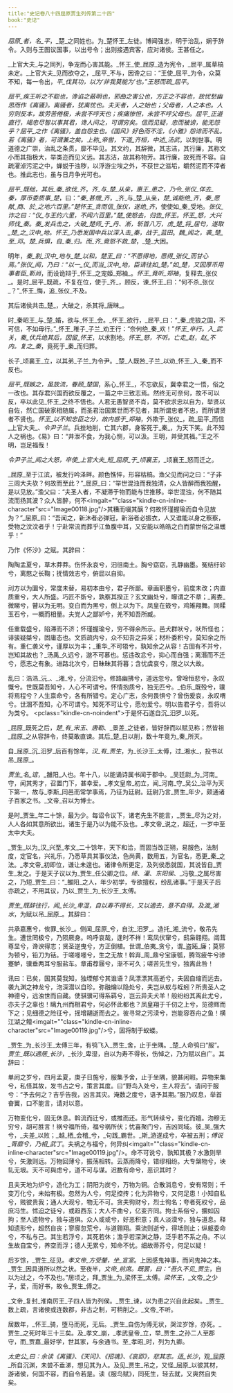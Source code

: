 ```yaml
---
title:"史记卷八十四屈原贾生列传第二十四"
book:"史记"
---
```

_屈原_者，名_平_，_楚_之同姓也。为_楚怀王_左徒。博闻强志，明于治乱，娴于辞令。入则与王图议国事，以出号令；出则接遇宾客，应对诸侯。王甚任之。

_上官大夫_与之同列，争宠而心害其能。_怀王_使_屈原_造为宪令，_屈平_属草槁未定。_上官大夫_见而欲夺之，_屈平_不与，因谗之曰：“王使_屈平_为令，众莫不知，每一令出，_平_伐其功，以为‘非我莫能为’也。”王怒而疏_屈平_。

_屈平_疾王听之不聪也，谗谄之蔽明也，邪曲之害公也，方正之不容也，故忧愁幽思而作《离骚》。离骚者，犹离忧也。夫天者，人之始也；父母者，人之本也。人穷则反本，故劳苦倦极，未尝不呼天也；疾痛惨怛，未尝不呼父母也。_屈平_正道直行，竭忠尽智以事其君，谗人间之，可谓穷矣。信而见疑，忠而被谤，能无怨乎？_屈平_之作《离骚》，盖自怨生也。《国风》好色而不淫，《小雅》怨诽而不乱。若《离骚》者，可谓兼之矣。上称_帝喾_，下道_齐桓_，中述_汤武_，以刺世事。明道德之广崇，治乱之条贯，靡不毕见。其文约，其辞微，其志洁，其行廉，其称文小而其指极大，举类迩而见义远。其志洁，故其称物芳。其行廉，故死而不容。自疏濯淖污泥之中，蝉蜕于浊秽，以浮游尘埃之外，不获世之滋垢，皭然泥而不滓者也。推此志也，虽与日月争光可也。

_屈平_既绌，其后_秦_欲伐_齐_，_齐_与_楚_从亲，_惠王_患之，乃令_张仪_佯去_秦_，厚币委质事_楚_，曰：“_秦_甚憎_齐_，_齐_与_楚_从亲，_楚_诚能绝_齐_，_秦_愿献_商_、_於_之地六百里。”_楚怀王_贪而信_张仪_，遂绝_齐_，使使如_秦_受地。_张仪_诈之曰：“_仪_与王约六里，不闻六百里。”_楚_使怒去，归告_怀王_。_怀王_怒，大兴师伐_秦_。_秦_发兵击之，大破_楚师_于_丹_、_淅_，斩首八万，虏_楚_将_屈匄_，遂取_楚_之_汉中_地。_怀王_乃悉发国中兵以深入击_秦_，战于_蓝田_。_魏_闻之，袭_楚_至_邓_。_楚_兵惧，自_秦_归。而_齐_竟怒不救_楚_，_楚_大困。

明年，_秦_割_汉中_地与_楚_以和。_楚王_曰：“不愿得地，愿得_张仪_而甘心焉。”_张仪_闻，乃曰：“以一_仪_而当_汉中_地，臣请往如_楚_。”如_楚_，又因厚币用事者臣_靳尚_，而设诡辩于_怀王_之宠姬_郑袖_。_怀王_竟听_郑袖_，复释去_张仪_。是时_屈平_既疏，不复在位，使于_齐_，顾反，谏_怀王_曰：“何不杀_张仪_？”_怀王_悔，追_张仪_不及。

其后诸侯共击_楚_，大破之，杀其将_唐眜_。

时_秦昭王_与_楚_婚，欲与_怀王_会。_怀王_欲行，_屈平_曰：“_秦_虎狼之国，不可信，不如毋行。”_怀王_稚子_子兰_劝王行：“奈何绝_秦_欢！”_怀王_卒行。入_武关_，_秦_伏兵绝其后，因留_怀王_，以求割地。_怀王_怒，不听。亡走_赵_，_赵_不内。复之_秦_，竟死于_秦_而归葬。

长子_顷襄王_立，以其弟_子兰_为令尹。_楚_人既咎_子兰_以劝_怀王_入_秦_而不反也。

_屈平_既嫉之，虽放流，眷顾_楚国_，系心_怀王_，不忘欲反，冀幸君之一悟，俗之一改也。其存君兴国而欲反覆之，一篇之中三致志焉。然终无可奈何，故不可以反，卒以此见_怀王_之终不悟也。人君无愚智贤不肖，莫不欲求忠以自为，举贤以自佐，然亡国破家相随属，而圣君治国累世而不见者，其所谓忠者不忠，而所谓贤者不贤也。_怀王_以不知忠臣之分，故内惑于_郑袖_，外欺于_张仪_，疏_屈平_而信_上官大夫_、_令尹子兰_。兵挫地削，亡其六郡，身客死于_秦_，为天下笑。此不知人之祸也。《易》曰：“井泄不食，为我心恻，可以汲。王明，并受其福。”王之不明，岂足福哉！

_令尹子兰_闻之大怒，卒使_上官大夫_短_屈原_于_顷襄王_，_顷襄王_怒而迁之。

_屈原_至于江滨，被发行吟泽畔。颜色憔悴，形容枯槁。渔父见而问之曰：“子非三闾大夫欤？何故而至此？”_屈原_曰：“举世混浊而我独清，众人皆醉而我独醒，是以见放。”渔父曰：“夫圣人者，不凝滞于物而能与世推移。举世混浊，何不随其流而扬其波？众人皆醉，何不<imgalt=""class="kindle-cn-inline-character"src="Image00118.jpg"/>其糟而啜其醨？何故怀瑾握瑜而自令见放为？”_屈原_曰：“吾闻之，新沐者必弹冠，新浴者必振衣，人又谁能以身之察察，受物之汶汶者乎！宁赴常流而葬乎江鱼腹中耳，又安能以皓皓之白而蒙世俗之温蠖乎！”

乃作《怀沙》之赋。其辞曰：

陶陶孟夏兮，草木莽莽。伤怀永哀兮，汩徂南土。胸兮窈窈，孔静幽墨。冤结纡轸兮，离愍之长鞠；抚情效志兮，俯屈以自抑。

刓方以为圜兮，常度未替，易初本由兮，君子所鄙。章画职墨兮，前度未改；内直质重兮，大人所盛。巧匠不斲兮，孰察其揆正？玄文幽处兮，矇谓之不章；_离娄_微睇兮，瞽以为无明。变白而为黑兮，倒上以为下。凤皇在笯兮，鸡雉翔舞。同糅玉石兮，一概而相量。夫党人之鄙妒兮，羌不知吾所臧。

任重载盛兮，陷滞而不济；怀瑾握瑜兮，穷不得余所示。邑犬群吠兮，吠所怪也；诽骏疑桀兮，固庸态也。文质疏内兮，众不知吾之异采；材朴委积兮，莫知余之所有。重仁袭义兮，谨厚以为丰；_重华_不可牾兮，孰知余之从容！古固有不并兮，岂知其故也？_汤禹_久远兮，邈不可慕也。惩违改忿兮，抑心而自强；离湣而不迁兮，愿志之有象。进路北次兮，日昧昧其将暮；含忧虞哀兮，限之以大故。

乱曰：浩浩_沅_、_湘_兮，分流汩兮。修路幽拂兮，道远忽兮。曾唫恒悲兮，永叹慨兮。世既莫吾知兮，人心不可谓兮。怀情抱质兮，独无匹兮。_伯乐_既殁兮，骥将焉程兮？人生禀命兮，各有所错兮。定心广志，余何畏惧兮？曾伤爰哀，永叹喟兮。世溷不吾知，心不可谓兮。知死不可让兮，愿勿爱兮。明以告君子兮，吾将以为类兮。
<pclass="kindle-cn-noindent">于是怀石遂自沉_汨罗_以死。</p>
_屈原_既死之后，_楚_有_宋玉_、_唐勒_、_景差_之徒者，皆好辞而以赋见称；然皆祖_屈原_之从容辞令，终莫敢直谏。其后_楚_日以削，数十年竟为_秦_所灭。

自_屈原_沉_汨罗_后百有馀年，_汉_有_贾生_，为_长沙王_太傅，过_湘水_，投书以吊_屈原_。

_贾生_名_谊_，_雒阳_人也。年十八，以能诵诗属书闻于郡中。_吴廷尉_为_河南_守，闻其秀才，召置门下，甚幸爱。_孝文皇帝_初立，闻_河南_守_吴公_治平为天下第一，故与_李斯_同邑而常学事焉，乃征为廷尉。廷尉乃言_贾生_年少，颇通诸子百家之书。_文帝_召以为博士。

是时_贾生_年二十馀，最为少。每诏令议下，诸老先生不能言，_贾生_尽为之对，人人各如其意所欲出。诸生于是乃以为能不及也。_孝文帝_说之，超迁，一岁中至太中大夫。

_贾生_以为_汉_兴至_孝文_二十馀年，天下和洽，而固当改正朔，易服色，法制度，定官名，兴礼乐，乃悉草具其事仪法，色尚黄，数用五，为官名，悉更_秦_之法。_孝文帝_初即位，谦让未遑也。诸律令所更定，及列侯悉就国，其说皆自_贾生_发之。于是天子议以为_贾生_任公卿之位。_绛_、_灌_、_东阳侯_、_冯敬_之属尽害之，乃短_贾生_曰：“_雒阳_之人，年少初学，专欲擅权，纷乱诸事。”于是天子后亦疏之，不用其议，乃以_贾生_为_长沙王_太傅。

_贾生_既辞往行，闻_长沙_卑湿，自以寿不得长，又以適去，意不自得。及渡_湘水_，为赋以吊_屈原_。其辞曰：

共承嘉惠兮，俟罪_长沙_。侧闻_屈原_兮，自沈_汨罗_。造托_湘_流兮，敬吊先生。遭世罔极兮，乃陨厥身。呜呼哀哉，逢时不祥！鸾凤伏窜兮，鸱枭翱翔。阘茸尊显兮，谗谀得志；贤圣逆曳兮，方正倒植。世谓_伯夷_贪兮，谓_盗跖_廉；莫邪为顿兮，铅刀为铦。于嗟嚜嚜兮，生之无故！斡弃_周_鼎兮宝康瓠，腾驾疲牛兮骖蹇鲈，骥垂两耳兮服盐车。章甫荐屦兮，渐不可久；嗟苦先生兮，独离此咎！

讯曰：已矣，国其莫我知，独堙郁兮其谁语？凤漂漂其高逝兮，夫固自缩而远去。袭九渊之神龙兮，沕深潜以自珍。弥融爚以隐处兮，夫岂从蚁与蛭蚓？所贵圣人之神德兮，远浊世而自藏。使骐骥可得系羁兮，岂云异夫犬羊！般纷纷其离此尤兮，亦夫子之辜也！瞝九州而相君兮，何必怀此都也？凤皇翔于千仞之上兮，览德辉而下之；见细德之险征兮，摇增翮逝而去之。彼寻常之污渎兮，岂能容吞舟之鱼！横江湖之鳣<imgalt=""class="kindle-cn-inline-character"src="Image00119.jpg"/>兮，固将制于蚁蝼。

_贾生_为_长沙王_太傅三年，有鸮飞入_贾生_舍，止于坐隅。_楚_人命鸮曰“服”。_贾生_既以適居_长沙_，_长沙_卑湿，自以为寿不得长，伤悼之，乃为赋以自广。其辞曰：

单阏之岁兮，四月孟夏，庚子日施兮，服集予舍，止于坐隅，貌甚闲暇。异物来集兮，私怪其故，发书占之兮，策言其度。曰“野鸟入处兮，主人将去”。请问于服兮：“予去何之？吉乎告我，凶言其灾。淹数之度兮，语予其期。”服乃叹息，举首奋翼，口不能言，请对以意。

万物变化兮，固无休息。斡流而迁兮，或推而还。形气转续兮，变化而嬗。沕穆无穷兮，胡可胜言！祸兮福所倚，福兮祸所伏；忧喜聚门兮，吉凶同域。彼_吴_强大兮，_夫差_以败；_越_栖_会稽_兮，_句践_霸世。_斯_游遂成兮，卒被五刑；_傅说_胥靡兮，乃相_武丁_。夫祸之与福兮，何异纠<imgalt=""class="kindle-cn-inline-character"src="Image00119.jpg"/>。命不可说兮，孰知其极？水激则旱兮，矢激则远。万物回薄兮，振荡相转。云蒸雨降兮，错缪相纷。大专槃物兮，坱轧无垠。天不可與虑兮，道不可与谋。迟数有命兮，恶识其时？

且夫天地为炉兮，造化为工；阴阳为炭兮，万物为铜。合散消息兮，安有常则；千变万化兮，未始有极。忽然为人兮，何足控抟；化为异物兮，又何足患！小知自私兮，贱彼贵我；通人大观兮，物无不可。贪夫徇财兮，烈士徇名；夸者死权兮，品庶冯生。怵迫之徒兮，或趋西东；大人不曲兮，亿变齐同。拘士系俗兮，攌如囚拘；至人遗物兮，独与道俱。众人或或兮，好恶积意；真人淡漠兮，独与道息。释知遗形兮，超然自丧；寥廓忽荒兮，与道翱翔。乘流则逝兮，得坻则止；纵躯委命兮，不私与己。其生若浮兮，其死若休；澹乎若深渊之静，泛乎若不系之舟。不以生故自宝兮，养空而浮；德人无累兮，知命不忧。细故蒂芥兮，何足以疑！

后岁馀，_贾生_征见。_孝文帝_方受釐，坐_宣室_。上因感鬼神事，而问鬼神之本。_贾生_因具道所以然之状。至夜半，_文帝_前席。既罢，曰：“吾久不见_贾生_，自以为过之，今不及也。”居顷之，拜_贾生_为_梁怀王_太傅。_梁怀王_，_文帝_之少子，爱，而好书，故令_贾生_傅之。

_文帝_复封_淮南厉王_子四人皆为列侯。_贾生_谏，以为患之兴自此起矣。_贾生_数上疏，言诸侯或连数郡，非古之制，可稍削之。_文帝_不听。

居数年，_怀王_骑，堕马而死，无后。_贾生_自伤为傅无状，哭泣岁馀，亦死。_贾生_之死时年三十三矣。及_孝文_崩，_孝武皇帝_立，举_贾生_之孙二人至郡守，而_贾嘉_最好学，世其家，与余通书。至_孝昭_时，列为九卿。

_太史公_曰：余读《离骚》、《天问》、《招魂》、《哀郢》，悲其志。适_长沙_，观_屈原_所自沉渊，未尝不垂涕，想见其为人。及见_贾生_吊之，又怪_屈原_以彼其材，游诸侯，何国不容，而自令若是。读《服鸟赋》，同死生，轻去就，又爽然自失矣。
